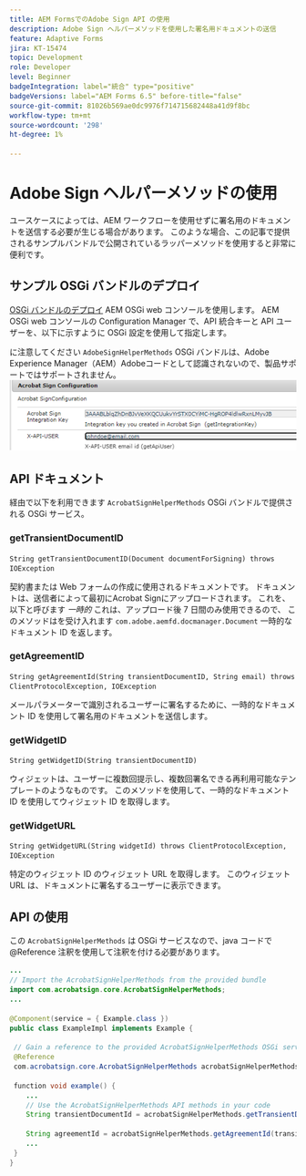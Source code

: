 ```yaml
---
title: AEM FormsでのAdobe Sign API の使用
description: Adobe Sign ヘルパーメソッドを使用した署名用ドキュメントの送信
feature: Adaptive Forms
jira: KT-15474
topic: Development
role: Developer
level: Beginner
badgeIntegration: label="統合" type="positive"
badgeVersions: label="AEM Forms 6.5" before-title="false"
source-git-commit: 81026b569ae0dc9976f714715682448a41d9f8bc
workflow-type: tm+mt
source-wordcount: '298'
ht-degree: 1%

---
```


# Adobe Sign ヘルパーメソッドの使用

ユースケースによっては、AEM ワークフローを使用せずに署名用のドキュメントを送信する必要が生じる場合があります。 このような場合、この記事で提供されるサンプルバンドルで公開されているラッパーメソッドを使用すると非常に便利です。

## サンプル OSGi バンドルのデプロイ

[OSGi バンドルのデプロイ](assets/AdobeSignHelperMethods.core-1.0.0-SNAPSHOT.jar) AEM OSGi web コンソールを使用します。 AEM OSGi web コンソールの Configuration Manager で、API 統合キーと API ユーザーを、以下に示すように OSGi 設定を使用して指定します。

 に注意してください `AdobeSignHelperMethods` OSGi バンドルは、Adobe Experience Manager（AEM）Adobeコードとして認識されないので、製品サポートではサポートされません。
![sign-configuration](assets/sign-configuration.png)


## API ドキュメント

経由で以下を利用できます `AcrobatSignHelperMethods` OSGi バンドルで提供される OSGi サービス。

### getTransientDocumentID

`String getTransientDocumentID(Document documentForSigning) throws IOException`


契約書または Web フォームの作成に使用されるドキュメントです。 ドキュメントは、送信者によって最初にAcrobat Signにアップロードされます。 これを、以下と呼びます _一時的_ これは、アップロード後 7 日間のみ使用できるので、 このメソッドはを受け入れます `com.adobe.aemfd.docmanager.Document` 一時的なドキュメント ID を返します。

### getAgreementID

`String getAgreementId(String transientDocumentID, String email) throws ClientProtocolException, IOException`

メールパラメーターで識別されるユーザーに署名するために、一時的なドキュメント ID を使用して署名用のドキュメントを送信します。

### getWidgetID

`String getWidgetID(String transientDocumentID)`

ウィジェットは、ユーザーに複数回提示し、複数回署名できる再利用可能なテンプレートのようなものです。 このメソッドを使用して、一時的なドキュメント ID を使用してウィジェット ID を取得します。

### getWidgetURL

`String getWidgetURL(String widgetId) throws ClientProtocolException, IOException`

特定のウィジェット ID のウィジェット URL を取得します。 このウィジェット URL は、ドキュメントに署名するユーザーに表示できます。

## API の使用

この `AcrobatSignHelperMethods` は OSGi サービスなので、java コードで@Reference 注釈を使用して注釈を付ける必要があります。

```java
...
// Import the AcrobatSignHelperMethods from the provided bundle
import com.acrobatsign.core.AcrobatSignHelperMethods;
...

@Component(service = { Example.class })
public class ExampleImpl implements Example {

 // Gain a reference to the provided AcrobatSignHelperMethods OSGi service
 @Reference
 com.acrobatsign.core.AcrobatSignHelperMethods acrobatSignHelperMethods;

 function void example() { 
    ...
    // Use the AcrobatSignHelperMethods API methods in your code
    String transientDocumentId = acrobatSignHelperMethods.getTransientDocumentID(documentForSigning);

    String agreementId = acrobatSignHelperMethods.getAgreementId(transientDocumentID, "johndoe@example.com");
    ...
 }
}
```

